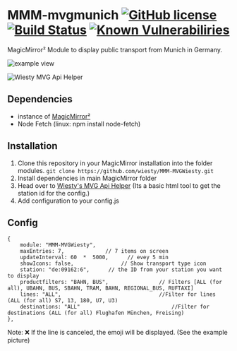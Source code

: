 # MMM-mvgmunich [![GitHub license](https://img.shields.io/badge/license-MIT-blue.svg)](https://github.com/wiesty/MMM-MVGWiesty/raw/master/LICENSE) [![Build Status](https://api.travis-ci.org/mrVragec/MMM-mvgmunich.svg?branch=master)](https://travis-ci.org/wiesty/MMM-MVGWiesty) [![Known Vulnerabiliries](https://snyk.io/test/github/mrvragec/mmm-mvgmunich/badge.svg)](https://snyk.io/test/github/wiesty/MMM-MVGWiesty) 

MagicMirror² Module to display public transport from Munich  in Germany.


![example view](https://i.imgur.com/p5oYKuf.jpg)

![Wiesty MVG Api Helper](https://i.imgur.com/fpXC1Bd.png)

## Dependencies
* instance of [MagicMirror²](https://github.com/MichMich/MagicMirror)
* Node Fetch (linux: npm install node-fetch)

## Installation
1. Clone this repository in your MagicMirror installation into the folder modules.
```git clone https://github.com/wiesty/MMM-MVGWiesty.git```
2. Install dependencies in main MagicMirror folder
3. Head over to [Wiesty's MVG Api Helper](https://wiesty.de/mvghelper/) (Its a basic html tool to get the station id for the config.)
4. Add configuration to your config.js

## Config


```
{
    module: "MMM-MVGWiesty",
    maxEntries: 7,             // 7 items on screen
    updateInterval: 60  *  5000,      // evey 5 min
    showIcons: false,            	// Show transport type icon
    station: "de:09162:6",     	// the ID from your station you want to display
    productfilters: "BAHN, BUS",        		// Filters [ALL (for all), UBAHN, BUS, SBAHN, TRAM, BAHN, REGIONAL_BUS, RUFTAXI]
    lines: "ALL",    							//Filter for lines (ALL (for all) S7, 13, 180, U7, U3)
    destinations: "ALL"    							//Filter for destinations (ALL (for all) Flughafen München, Freising)
},
```

Note:
❌ If the line is canceled, the emoji will be displayed. (See the example picture)
